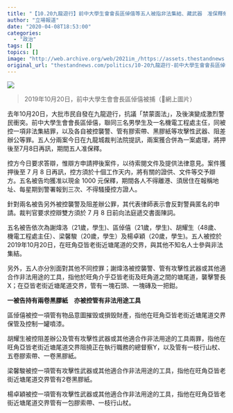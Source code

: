```yaml
---
title: "【10.20九龍遊行】前中大學生會會長區倬僖等五人被指非法集結、藏武器　准保釋候訊"
author: "立場報道"
date: "2020-04-08T18:53:00"
categories:
  - "政治"
tags: []
topics: []
image: "http://web.archive.org/web/2021im_/https://assets.thestandnews.com/media/photos/Screenshot202020-04-0820at207.36.0920PM20copy_WsVhh.png"
original_url: "thestandnews.com/politics/10-20九龍遊行-前中大學生會會長區倬僖等五人被指非法集結-藏武器-准保釋候訊"
---
```

![](http://web.archive.org/web/2021im_/https://assets.thestandnews.com/media/photos/Screenshot202020-04-0820at207.36.0920PM20copy_WsVhh.png)
> 2019年10月20日，前中大學生會會長區倬僖被捕（網上圖片）

去年10月20日，大批市民自發在九龍遊行，抗議「禁蒙面法」，及後演變成激烈警民衝突。前中大學生會會長區倬僖，聯同三名男學生及一名機電工程處主仼，同被控一項非法集結罪，以及各自被控襲警、管有膠索帶、黑膠紙等攻擊性武器、阻差辦公等罪。五人分兩案今日在九龍城裁判法院提訊，兩案獲合併為一案處理，將押後至7月8日再訊，期間五人准保釋。

控方今日要求答辯，惟辯方申請押後案件，以待索閱文件及提供法律意見。案件獲押後至 7 月 8 日再訊，控方須於十個工作天内，將有關的證供、文件等交予辯方。五名被告均獲准以現金 1000 元保釋，期間各人不得離港、須居住在報稱地址、每星期到警署報到三次、不得騷擾控方證人。

針對兩名被告另外被控襲警及阻差辦公罪，其代表律師表示會反對警員匿名的申請。裁判官要求控辯雙方須於 7 月 8 日前向法庭遞交書面陳詞。

五名被告依次為謝煒洛（21歲，學生)、區倬僖（21歲，學生)、胡耀生（48歲、機電工程處主仼）、梁馨駿（20歲，學生）及楊卓穎（20歲，學生)。五人被控於2019年10月20日，在旺角亞皆老街近塘尾道的交界，與其他不知名人士參與非法集結。

另外，五人亦分別面對其他不同控罪；謝煒洛被控襲警、管有攻擊性武器或其他適合作非法用途的工具，指他於旺角介乎亞皆老街及旺角道之間的塘尾道，襲擊警長X；在亞皆老街近塘尾道交界，管有一塊石頭、一塊磚及一把鉗。

**一被告持有兩卷黑膠紙　亦被控管有非法用途工具**

區倬僖被控一項管有物品意圖摧毁或損毁財產，指他在旺角亞皆老街近塘尾道交界保管及控制一罐噴漆。

胡耀生被控阻差辦公及管有攻擊性武器或其他適合作非法用途的工具兩罪，指他在旺角亞皆老街近塘尾道交界阻撓正在執行職務的總督察Y，以及管有一枝行山杖、五卷膠索帶、一卷黑膠紙。

梁馨駿被控一項管有攻擊性武器或其他適合作非法用途的工具，指他在旺角亞皆老街近塘尾道交界管有2卷黑膠紙。

楊卓穎被控一項管有攻擊性武器或其他適合作非法用途的工具，指他在旺角亞皆老街近塘尾道交界管有一包膠索帶、一枝行山杖。